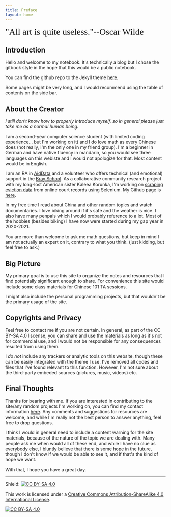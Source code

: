 ```yaml
---
title: Preface
layout: home
---
```


<span style="font-family:Papyrus; font-size:2em;">"All art is quite useless."--Oscar Wilde</span>

## Introduction 
Hello and welcome to my notebook. It's technically a blog but I chose the gitbook style in the hope that this would be a public notebook. 

You can find the github repo to the Jekyll theme [here](https://github.com/sighingnow/jekyll-gitbook).

Some pages might be very long, and I would recommend using the table of contents on the side bar.

## About the Creator

*I still don't know how to properly introduce myself, so in general please just take me as a normal human being.*

I am a second-year computer science student (with limited coding experience... but I'm working on it) and I do love math as every Chinese does (not really, I'm the only one in my friend group). I'm a beginner in German and have native fluency in mandarin, so you would see three languages on this webiste and I would not apologize for that. Most content would be in English.

I am an RA in [AidData](aiddata.org) and a volunteer who offers technical (and emotional) support in the [Bray School](https://brayschool.pages.wm.edu/). As a collaborative community research project with my long-lost American sister Kaleea Korunka, I'm working on [scraping eviction data](https://github.com/yxlol/Virginia-Eviction) from online court records using Selenium. My Github page is [here](https://github.com/yxlol). 

In my free time I read about China and other random topics and watch documentaries. I love biking around if it's safe and the weather is nice. I also have many penpals which I would probably reference to a lot. Most of the hobbies (besides biking) I have now were started during my gap year in 2020-2021. 

You are more than welcome to ask me math questions, but keep in mind I am not actually an expert on it, contrary to what you think. (just kidding, but feel free to ask.)

## Big Picture

My primary goal is to use this site to organize the notes and resources that I find potentially significant enough to share. For convenience this site would include some class materials for Chinese 101 TA sessions. 

I might also include the personal programming projects, but that wouldn't be the primary usage of the site.

## Copyrights and Privacy
Feel free to contact me if you are not certain. In general, as part of the CC BY-SA 4.0 liscense, you can share and use the materials as long as it's not for commercial use, and I would not be responsible for any consequences resulted from using them.

I *do not* include any trackers or analytic tools on this website, though these can be easily integrated with the theme I use. I've removed all codes and files that I've found relevant to this function. However, I'm not sure about the third-party embeded sources (pictures, music, videos) etc. 

## Final Thoughts

Thanks for bearing with me. If you are interested in contributing to the site/any random projects I'm working on, you can find my contact information [here](https://yxlol.github.io/yx/pages/contact/). Any comments and suggestions for resources are welcome, and while I'm really not the best person to answer anything, feel free to drop questions. 

I think I would in general need to include a content warning for the site materials, because of the nature of the topic we are dealing with. Many people ask me when would all of these end, and while I have no clue as everybody else, I bluntly believe that there is some hope in the future, though I don't know if we would be able to see it, and if that's the kind of hope we want. 

With that, I hope you have a great day. 



---

Shield: [![CC BY-SA 4.0][cc-by-sa-shield]][cc-by-sa]

This work is licensed under a
[Creative Commons Attribution-ShareAlike 4.0 International License][cc-by-sa].

[![CC BY-SA 4.0][cc-by-sa-image]][cc-by-sa]

[cc-by-sa]: http://creativecommons.org/licenses/by-sa/4.0/
[cc-by-sa-image]: https://licensebuttons.net/l/by-sa/4.0/88x31.png
[cc-by-sa-shield]: https://img.shields.io/badge/License-CC%20BY--SA%204.0-lightgrey.svg